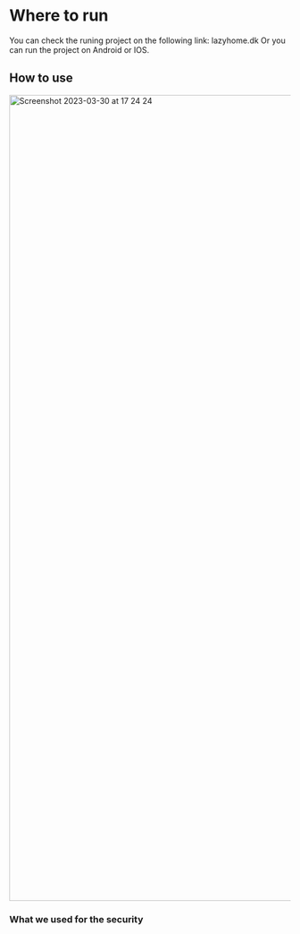 # Where to run

You can check the runing project on the following link: lazyhome.dk
Or you can run the project on Android or IOS.

## How to use

<img width="1440" alt="Screenshot 2023-03-30 at 17 24 24" src="https://user-images.githubusercontent.com/44951484/228885842-58f130ca-2f1a-49ef-be20-daee7ac8d59b.png">




### What we used for the security
